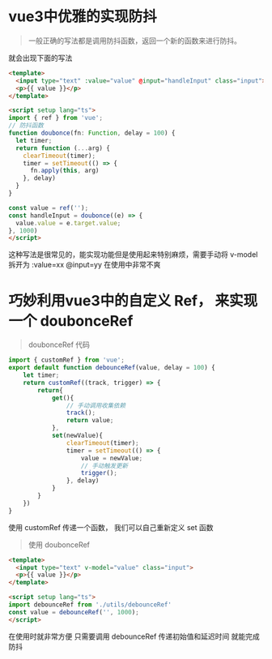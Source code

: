 # vue3中优雅的实现防抖

> 一般正确的写法都是调用防抖函数，返回一个新的函数来进行防抖。

就会出现下面的写法

```html
<template>
  <input type="text" :value="value" @input="handleInput" class="input">
  <p>{{ value }}</p>
</template>

<script setup lang="ts">
import { ref } from 'vue';
// 防抖函数
function doubonce(fn: Function, delay = 100) {
  let timer;
  return function (...arg) {
    clearTimeout(timer);
    timer = setTimeout(() => {
      fn.apply(this, arg)
    }, delay)
  }
}

const value = ref('');
const handleInput = doubonce((e) => {
  value.value = e.target.value;
}, 1000)
</script>
```

这种写法是很常见的，能实现功能但是使用起来特别麻烦，需要手动将 v-model 拆开为 :value=xx @input=yy 在使用中非常不爽

# 巧妙利用vue3中的自定义 Ref， 来实现一个 doubonceRef

> doubonceRef 代码
```js
import { customRef } from 'vue';
export default function debounceRef(value, delay = 100) {
    let timer;
    return customRef((track, trigger) => {
        return{
            get(){
                // 手动调用收集依赖
                track();
                return value;
            },
            set(newValue){
                clearTimeout(timer);
                timer = setTimeout(() => {
                    value = newValue;
                    // 手动触发更新
                    trigger();
                }, delay)
            }    
        }
    })
}
```
使用 customRef 传递一个函数， 我们可以自己重新定义 set 函数

> 使用 doubonceRef

```html
<template>
  <input type="text" v-model="value" class="input">
  <p>{{ value }}</p>
</template>

<script setup lang="ts">
import debounceRef from './utils/debounceRef'
const value = debounceRef('', 1000);
</script>
```
在使用时就非常方便 只需要调用 debounceRef 传递初始值和延迟时间 就能完成防抖
